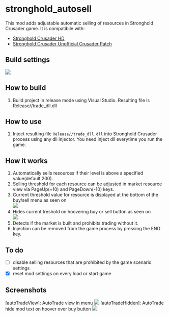 # stronghold_autosell
This mod adds adjustable automatic selling of resources in Stronghold Crusader game.
It is compatibile with:
* [Stronghold Crusader HD](https://fireflyworlds.com/games/strongholdcrusader/)
* [Stronghold Crusader Unofficial Crusader Patch](https://github.com/UnofficialCrusaderPatch/UnofficialCrusaderPatch)
## Build settings
![](images/MyVisualStudioSettings.png)
## How to build
1. Build project in release mode using Visual Studio.
Resulting file is Release//trade_dll.dll
## How to use
1. Inject resulting file `Release//trade_dll.dll` into Stronghold Crusader process using any dll injector.
You need inject dll everytime you run the game.
## How it works
1. Automatically sells resources if their level is above a specified value(default 200).
1. Selling threshold for each resource can be adjusted in market resource view via PageUp(+10) and PageDown(-10) keys.
1. Current threshold value for resource is displayed at the bottom of the buy/sell menu as seen on <br />![](images/autoTradeCut.png)
1. Hides current treshold on hoovering buy or sell button as seen on <br />![](images/autoTradeHooverBuyCut.png)
1. Detects if the market is built and prohibits trading without it.
1. Injection can be removed from the game process by pressing the END key.

## To do
* [ ] disable selling resources that are prohibited by the game scenario settings
* [x] reset mod settings on every load or start game

## Screenshots 
[autoTradeView]: AutoTrade view in menu
![](images/autoTrade.png)
[autoTradeHidden]: AutoTrade hide mod text on hoover over buy button
![](images/autoTradeHooverBuy.png)